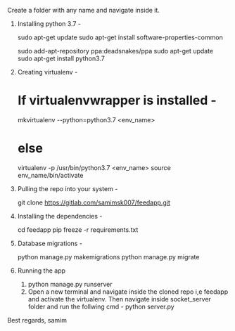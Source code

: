 Create a folder with any name and navigate inside it.

1. Installing python 3.7 -

   sudo apt-get update
   sudo apt-get install software-properties-common

   sudo add-apt-repository ppa:deadsnakes/ppa
   sudo apt-get update
   sudo apt-get install python3.7

2. Creating virtualenv -

   # If virtualenvwrapper is installed - 
   mkvirtualenv --python=python3.7 <env_name>

   # else
   virtualenv -p /usr/bin/python3.7 <env_name>
   source env_name/bin/activate

3. Pulling the repo into your system -

   git clone https://gitlab.com/samimsk007/feedapp.git

4. Installing the dependencies - 

   cd feedapp
   pip freeze -r requirements.txt

5. Database migrations - 

   python manage.py makemigrations
   python manage.py migrate

6. Running the app

   1. python manage.py runserver
   2. Open a new terminal and navigate inside
      the cloned repo i,e feedapp and activate
      the virtualenv. Then navigate inside socket_server
      folder and run the follwing cmd - 
      python server.py 

Best regards, 
samim


   
      
    


          
